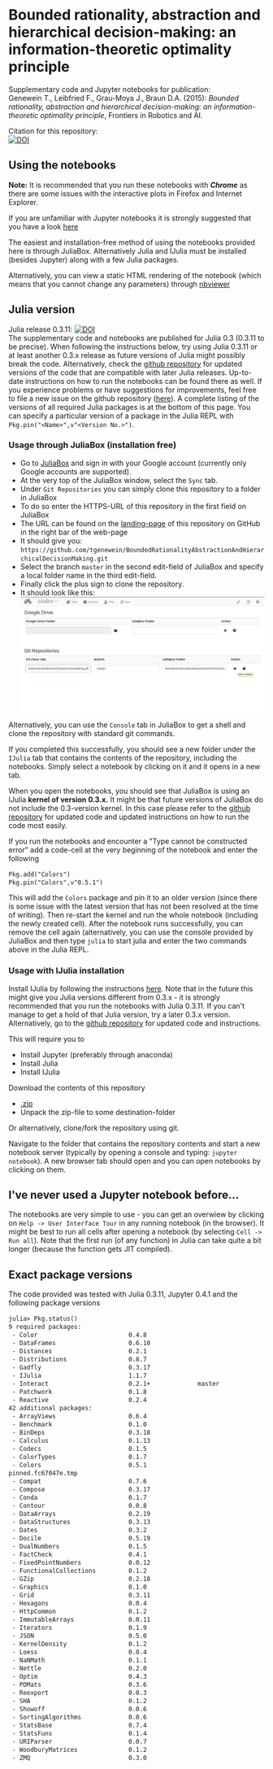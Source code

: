 # Bounded rationality, abstraction and hierarchical decision-making: an information-theoretic optimality principle
Supplementary code and Jupyter notebooks for publication:  
Genewein T., Leibfried F., Grau-Moya J., Braun D.A. (2015): *Bounded rationality, abstraction and hierarchical decision-making: an information-theoretic optimality principle*, Frontiers in Robotics and AI.

Citation for this repository:  
[![DOI](https://zenodo.org/badge/doi/10.5281/zenodo.32055.svg)](http://dx.doi.org/10.5281/zenodo.32055)

## Using the notebooks
**Note:** It is recommended that you run these notebooks with ***Chrome*** as there are some issues with the interactive plots in Firefox and Internet Explorer.

If you are unfamiliar with Jupyter notebooks it is strongly suggested that you have a look [here]( http://jupyter-notebook-beginner-guide.readthedocs.org/en/latest/index.html)

The easiest and installation-free method of using the notebooks provided here is through JuliaBox. Alternatively Julia and IJulia must be installed (besides Jupyter) along with a few Julia packages.

Alternatively, you can view a static HTML rendering of the notebook (which means that you cannot change any parameters) through [nbviewer](http://nbviewer.ipython.org/github/tgenewein/BoundedRationalityAbstractionAndHierarchicalDecisionMaking/tree/master/NotebooksAndCode/)

## Julia version
Julia release 0.3.11: [![DOI](https://zenodo.org/badge/doi/10.5281/zenodo.21449.svg)](http://dx.doi.org/10.5281/zenodo.21449)   
The supplementary code and notebooks are published for Julia 0.3 (0.3.11 to be precise). When following the instructions below, try using Julia 0.3.11 or at least another 0.3.x release as future versions of Julia might possibly break the code. Alternatively, check the [github repository](https://github.com/tgenewein/BoundedRationalityAbstractionAndHierarchicalDecisionMaking) for updated versions of the code that are compatible with later Julia releases. Up-to-date instructions on how to run the notebooks can be found there as well. If you experience problems or have suggestions for improvements, feel free to file a new issue on the github repository ([here](https://github.com/tgenewein/BoundedRationalityAbstractionAndHierarchicalDecisionMaking/issues)).
A complete listing of the versions of all required Julia packages is at the bottom of this page. You can specify a particular version of a package in the Julia REPL with ``Pkg.pin("<Name>",v"<Version No.>")``.

### Usage through JuliaBox (installation free)

*  Go to [JuliaBox](https://www.juliabox.org/) and sign in with your Google account (currently only Google accounts are supported).
*  At the very top of the JuliaBox window, select the ``Sync`` tab.
*  Under ``Git Repositories`` you can simply clone this repository to a folder in JuliaBox
*  To do so enter the HTTPS-URL of this repository in the first field on JuliaBox
  *  The URL can be found on the [landing-page](https://github.com/tgenewein/BoundedRationalityAbstractionAndHierarchicalDecisionMaking) of this repository on GitHub in the right bar of the web-page
  *  It should give you: ``https://github.com/tgenewein/BoundedRationalityAbstractionAndHierarchicalDecisionMaking.git``
*  Select the branch ``master`` in the second edit-field of JuliaBox and specify a local folder name in the third edit-field.
*  Finally click the plus sign to clone the repository.
  *  It should look like this: ![Cloning repository to JuliaBox](AddRepoToJuliaBox.png)
  

Alternatively, you can use the ``Console`` tab in JuliaBox to get a shell and clone the repository with standard git commands.

If you completed this successfully, you should see a new folder under the ``IJulia`` tab that contains the contents of the repository, including the notebooks. Simply select a notebook by clicking on it and it opens in a new tab.

When you open the notebooks, you should see that JuliaBox is using an IJulia **kernel of version 0.3.x.** It might be that future versions of JuliaBox do not include the 0.3-version kernel. In this case please refer to the [github repository](https://github.com/tgenewein/BoundedRationalityAbstractionAndHierarchicalDecisionMaking) for updated code and updated instructions on how to run the code most easily.

If you run the notebooks and encounter a "Type cannot be constructed error" add a code-cell at the very beginning of the notebook and enter the following
```
Pkg.add("Colors")
Pkg.pin("Colors",v"0.5.1")
```
This will add the ``Colors`` package and pin it to an older version (since there is some issue with the latest version that has not been resolved at the time of writing). Then re-start the kernel and run the whole notebook (including the newly created cell). After the notebook runs successfully, you can remove the cell again (alternatively, you can use the console provided by JuliaBox and then type ``julia`` to start julia and enter the two commands above in the Julia REPL.


### Usage with IJulia installation

Install IJulia by following the instructions [here](https://github.com/JuliaLang/IJulia.jl). Note that in the future this might give you Julia versions different from 0.3.x - it is strongly recommended that you run the notebooks with Julia 0.3.11. If you can't manage to get a hold of that Julia version, try a later 0.3.x version. Alternatively, go to the [github repository](https://github.com/tgenewein/BoundedRationalityAbstractionAndHierarchicalDecisionMaking) for updated code and instructions.

This will require you to
*  Install Jupyter (preferably through anaconda)
*  Install Julia
*  Install IJulia

Download the contents of this repository
*  [.zip](https://github.com/tgenewein/BoundedRationalityAbstractionAndHierarchicalDecisionMaking/archive/master.zip)
*  Unpack the zip-file to some destination-folder

Or alternatively, clone/fork the repository using git.

Navigate to the folder that contains the repository contents and start a new notebook server (typically by opening a console and typing: ``jupyter notebook``). A new browser tab should open and you can open notebooks by clicking on them.

## I've never used a Jupyter notebook before...
The notebooks are very simple to use - you can get an overwiew by clicking on ``Help -> User Interface Tour`` in any running notebook (in the browser). It might be best to run all cells after opening a notebook (by selecting ``Cell -> Run all``). Note that the first run (of any function) in Julia can take quite a bit longer (because the function gets JIT compiled).

## Exact package versions
The code provided was tested with Julia 0.3.11, Jupyter 0.4.1 and the following package versions
```
julia> Pkg.status()
9 required packages:
 - Color                         0.4.8
 - DataFrames                    0.6.10
 - Distances                     0.2.1
 - Distributions                 0.8.7
 - Gadfly                        0.3.17
 - IJulia                        1.1.7
 - Interact                      0.2.1+             master
 - Patchwork                     0.1.8
 - Reactive                      0.2.4
42 additional packages:
 - ArrayViews                    0.6.4
 - Benchmark                     0.1.0
 - BinDeps                       0.3.18
 - Calculus                      0.1.13
 - Codecs                        0.1.5
 - ColorTypes                    0.1.7
 - Colors                        0.5.1              pinned.fc67047e.tmp
 - Compat                        0.7.6
 - Compose                       0.3.17
 - Conda                         0.1.7
 - Contour                       0.0.8
 - DataArrays                    0.2.19
 - DataStructures                0.3.13
 - Dates                         0.3.2
 - Docile                        0.5.19
 - DualNumbers                   0.1.5
 - FactCheck                     0.4.1
 - FixedPointNumbers             0.0.12
 - FunctionalCollections         0.1.2
 - GZip                          0.2.18
 - Graphics                      0.1.0
 - Grid                          0.3.11
 - Hexagons                      0.0.4
 - HttpCommon                    0.1.2
 - ImmutableArrays               0.0.11
 - Iterators                     0.1.9
 - JSON                          0.5.0
 - KernelDensity                 0.1.2
 - Loess                         0.0.4
 - NaNMath                       0.1.1
 - Nettle                        0.2.0
 - Optim                         0.4.3
 - PDMats                        0.3.6
 - Reexport                      0.0.3
 - SHA                           0.1.2
 - Showoff                       0.0.6
 - SortingAlgorithms             0.0.6
 - StatsBase                     0.7.4
 - StatsFuns                     0.1.4
 - URIParser                     0.0.7
 - WoodburyMatrices              0.1.2
 - ZMQ                           0.3.0
```
